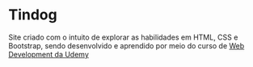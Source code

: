 # Tindog 

Site criado com o intuito de explorar as habilidades em HTML, CSS e Bootstrap, sendo desenvolvido e aprendido por meio do curso de [Web Development da Udemy](https://www.udemy.com/course/the-complete-web-development-bootcamp/) </p>


